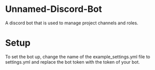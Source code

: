 # Unnamed-Discord-Bot
A discord bot that is used to manage project channels and roles.

# Setup
To set the bot up, change the name of the example_settings.yml file to settings.yml and replace the bot token with
the token of your bot.